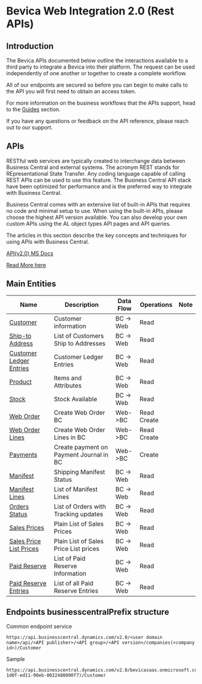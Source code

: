 # Bevica Web Integration 2.0 (Rest APIs)


## Introduction

The Bevica APIs documented below outline the interactions available to a third party to integrate a Bevica into their platform.
 The  request can be used independently of one another or together to create a complete workflow.

All of our endpoints are secured so before you can begin to make calls to the API you will first need to obtain an access token.

For more information on the business workflows that the APIs support, head to the [Guides](https://tvisiontech.freshdesk.com/) section.

If you have any questions or feedback on the API reference, please reach out to our support.

## APIs

RESTful web services are typically created to interchange data between Business Central and external systems. The acronym REST stands for REpresentational State Transfer. Any coding language capable of calling REST APIs can be used to use this feature. The Business Central API stack have been optimized for performance and is the preferred way to integrate with Business Central.

Business Central comes with an extensive list of built-in APIs that requires no code and minimal setup to use. When using the built-in APIs, please choose the highest API version available. You can also develop your own custom APIs using the AL object types API pages and API queries.

The articles in this section describe the key concepts and techniques for using APIs with Business Central.

[API(v2.0) MS Docs](https://docs.microsoft.com/en-us/dynamics365/business-central/dev-itpro/api-reference/v2.0/)


[Read More here](/Docs/README.md)

## Main Entities

| Name | Description | Data Flow | Operations | Note|
| ----------- | ----------- | ----------- | -------- | ---------- |
| [Customer](/Docs/APIs/Get%20Customer.md) | Customer information| BC -> Web | Read | |
| [Ship-to Address](/Docs/APIs/Get%20Ship-to%20Address.md) | List of Customers Ship to Addresses | BC -> Web | Read | |
| [Customer Ledger Entries](/Docs/APIs/Get%20Customer%20Ledger%20Entries.md) | Customer Ledger Entries | BC -> Web | Read | | 
| [Product](/Docs/APIs/Get%20Product.md) | Items and Attributes | BC -> Web | Read | |
| [Stock](/Docs/APIs/Get%20Stock.md) | Stock Available  | BC -> Web | Read | |
| [Web Order](/Docs/APIs/Create%20Web%20Order.md) | Create Web Order BC | Web->BC    | Read Create | |
| [Web Order Lines](#/Docs/APIs/Create%20Web%20Order%20Lines.md) | Create Web Order Lines in BC | Web->BC    | Read Create | |
| [Payments](/Docs/APIs/Create%20Payment.md) | Create payment on Payment Journal in BC | Web->BC | Create | |
| [Manifest](/Docs/APIs/Get%20Manifest.md) | Shipping Manifest Status | BC -> Web | Read | |
| [Manifest Lines](/Docs/APIs/Get%20Manifest%20Lines.md) | List of Manifest Lines | BC -> Web | Read | |
| [Orders Status](/Docs/APIs/Get%20Order%20Status.md) | List of Orders with Tracking updates | BC -> Web | Read | |
| [Sales Prices](/Docs/APIs/Get%20Sales%20Prices.md) | Plain List of Sales Prices| BC -> Web | Read | |
| [Sales Price List Prices](#/Docs/APIs/Get%20Sales%20Price%20List%20Prices.md) | Plain List of Sales Price List prices| BC -> Web | Read | |
| [Paid Reserve](/Docs/APIs/Get%20Paid%20Reserve.md) | List of Paid Reserve Information| BC -> Web | Read | |
| [Paid Reserve Entries](/Docs/APIs/Get%20Paid%20Reserve%20Entries.md) | List of all Paid Reserve Entries| BC -> Web | Read | |

## Endpoints businesscentralPrefix structure

Common endpoint service

~~~ api
https://api.businesscentral.dynamics.com/v2.0/<user domain name>/api/<API publisher>/<API group>/<API version>/companies(<company id>)/Customer
~~~

Sample

~~~ api
https://api.businesscentral.dynamics.com/v2.0/bevicasaas.onmicrosoft.com/tvt_develop/api/tvisiontech/webbevica/v2.0/companies(08f3eaa4-1d0f-ed11-90eb-0022480090f7)/Customer
~~~